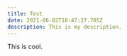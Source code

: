 ```yaml
---
title: Test
date: 2021-06-02T18:47:27.705Z
description: This is my description.
---
```

This is cool.